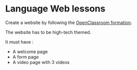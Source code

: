 # Language Web lessons
Create a website by following the [OpenClassroom formation](https://openclassrooms.com/fr/courses/1603881-apprenez-a-creer-votre-site-web-avec-html5-et-css3).

The website has to be high-tech themed.

It must have :
- A welcome page
- A form page
- A video page with 3 videos
